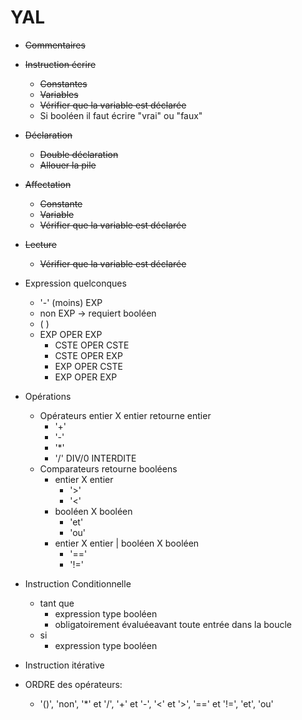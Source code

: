 # YAL

  - ~~Commentaires~~
  - ~~Instruction écrire~~
    - ~~Constantes~~
    - ~~Variables~~
    - ~~Vérifier que la variable est déclarée~~
    - Si booléen il faut écrire "vrai" ou "faux"
  - ~~Déclaration~~
    - ~~Double déclaration~~
    - ~~Allouer la pile~~
  - ~~Affectation~~
    - ~~Constante~~
    - ~~Variable~~
    - ~~Vérifier que la variable est déclarée~~
  - ~~Lecture~~
    -  ~~Vérifier que la variable est déclarée~~  
    
  - Expression quelconques
    - '-' (moins) EXP
    - non EXP -> requiert booléen
    - ( )
    - EXP OPER EXP
      - CSTE OPER CSTE
      - CSTE OPER EXP
      - EXP OPER CSTE
      - EXP OPER EXP
  - Opérations
    - Opérateurs entier X entier retourne entier
        - '+'
        - '-'
        - '*'
        - '/' DIV/0 INTERDITE
    - Comparateurs retourne booléens
        - entier X entier
            - '>'
            - '<'
        - booléen X booléen
            - 'et'
            - 'ou'
        - entier X entier | booléen X booléen
            - '=='
            - '!='
  - Instruction Conditionnelle
    - tant que
        - expression type booléen
        - obligatoirement évaluéeavant toute entrée dans la boucle
    - si
        - expression type booléen
  - Instruction itérative
  - ORDRE des opérateurs:
    - '()', 'non', '*' et '/', '+' et '-', '<' et '>', '==' et '!=', 'et', 'ou'
